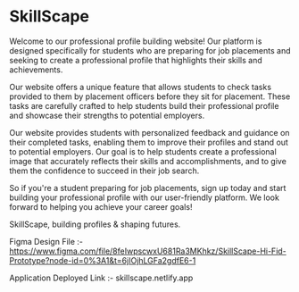 # SkillScape
Welcome to our professional profile building website! Our platform is designed specifically for students who are preparing for job placements and seeking to create a professional profile that highlights their skills and achievements.

Our website offers a unique feature that allows students to check tasks provided to them by placement officers before they sit for placement. These tasks are carefully crafted to help students build their professional profile and showcase their strengths to potential employers.

Our website provides students with personalized feedback and guidance on their completed tasks, enabling them to improve their profiles and stand out to potential employers. Our goal is to help students create a professional image that accurately reflects their skills and accomplishments, and to give them the confidence to succeed in their job search.

So if you're a student preparing for job placements, sign up today and start building your professional profile with our user-friendly platform. We look forward to helping you achieve your career goals!

SkillScape, building profiles & shaping futures.

Figma Design File :- https://www.figma.com/file/8feIwpscwxU681Ra3MKhkz/SkillScape-Hi-Fid-Prototype?node-id=0%3A1&t=6jIOjhLGFa2gdfE6-1

Application Deployed Link :- skillscape.netlify.app
